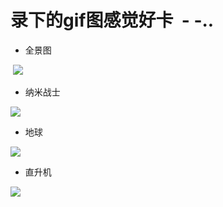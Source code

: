 # 录下的gif图感觉好卡  - -..
* 全景图
<div>
  <image src="https://github.com/GitHub-bigT/openGL-study/blob/master/opengl-assimp/opengl-assimp/images/complete-ponorama.gif" />
</div>

* 纳米战士
<div>
  <image src="https://github.com/GitHub-bigT/openGL-study/blob/master/opengl-assimp/opengl-assimp/images/nanosuit-1.gif" />
</div>

* 地球
<div>
  <image src="https://github.com/GitHub-bigT/openGL-study/blob/master/opengl-assimp/opengl-assimp/images/earth.gif" />
</div>

* 直升机
<div>
  <image src="https://github.com/GitHub-bigT/openGL-study/blob/master/opengl-assimp/opengl-assimp/images/fly.png" />
</div>
